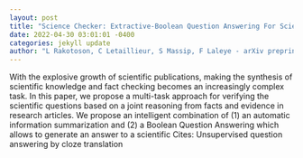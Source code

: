 ```yaml
--- 
layout: post 
title: "Science Checker: Extractive-Boolean Question Answering For Scientific Fact Checking" 
date: 2022-04-30 03:01:01 -0400 
categories: jekyll update 
author: "L Rakotoson, C Letaillieur, S Massip, F Laleye - arXiv preprint arXiv:2204.12263, 2022" 
--- 
```

With the explosive growth of scientific publications, making the synthesis of scientific knowledge and fact checking becomes an increasingly complex task. In this paper, we propose a multi-task approach for verifying the scientific questions based on a joint reasoning from facts and evidence in research articles. We propose an intelligent combination of (1) an automatic information summarization and (2) a Boolean Question Answering which allows to generate an answer to a scientific Cites: Unsupervised question answering by cloze translation